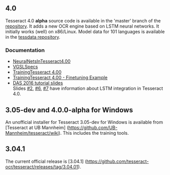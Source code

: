 ## 4.0

Tesseract 4.0 **alpha** source code is available in the 'master' branch of the [repository](https://github.com/tesseract-ocr/tesseract). It adds a new OCR engine based on LSTM neural networks. It initially works (well) on x86/Linux. Model data for 101 languages is available in the [tessdata repository](https://github.com/tesseract-ocr/tessdata).

### Documentation
* [NeuralNetsInTesseract4.00](NeuralNetsInTesseract4.00)
* [VGSLSpecs](https://github.com/tesseract-ocr/tesseract/wiki/VGSLSpecs)
* [TrainingTesseract 4.00](https://github.com/tesseract-ocr/tesseract/wiki/TrainingTesseract-4.00)
* [TrainingTesseract 4.00 - Finetuning Example]()
* [DAS 2016 tutorial slides](https://github.com/tesseract-ocr/docs/tree/master/das_tutorial2016)  
Slides
[#2](https://github.com/tesseract-ocr/docs/blob/master/das_tutorial2016/2ArchitectureAndDataStructures.pdf),
[#6](https://github.com/tesseract-ocr/docs/blob/master/das_tutorial2016/6ModernizationEfforts.pdf),
[#7](https://github.com/tesseract-ocr/docs/blob/master/das_tutorial2016/7Building%20a%20Multi-Lingual%20OCR%20Engine.pdf)
have information about LSTM integration in Tesseract 4.0.

## 3.05-dev and 4.0.0-alpha for Windows

An unofficial installer for Tesseract 3.05-dev for Windows is available from [Tesseract at UB Mannheim] (https://github.com/UB-Mannheim/tesseract/wiki). This includes the training tools.

## 3.04.1

The current official release is [3.04.1] (https://github.com/tesseract-ocr/tesseract/releases/tag/3.04.01).
